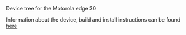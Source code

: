 Device tree for the Motorola edge 30

Information about the device, build and install instructions can be found [here](http://wiki.lineageos.org/devices/dubai/)
